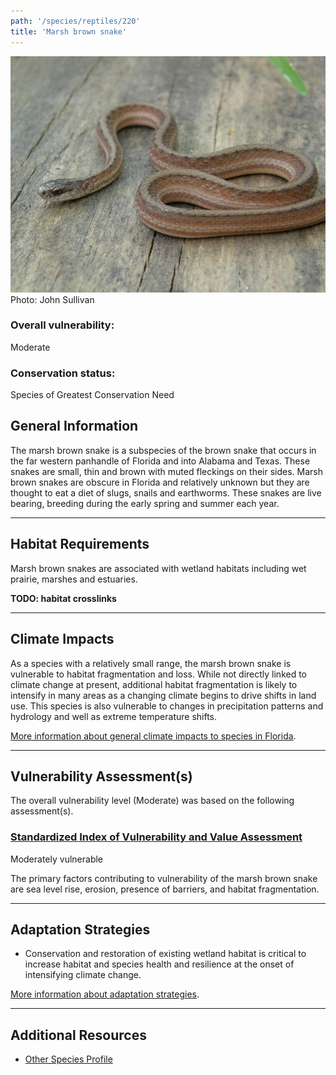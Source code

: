 ```yaml
---
path: '/species/reptiles/220'
title: 'Marsh brown snake'
---
```


<content-header icon="snakes" title="Marsh brown snake" subtitle="Storeria dekayi limnetes">
</content-header>

<div id="TopSection">

<div class="header-photo"><img src="220.jpg" alt="Photo for 220"/>
<figcaption>Photo: John Sullivan</figcaption></div>

<div>

### Overall vulnerability:

<div class="vulnerability vulnerability-moderate">Moderate</div>



### Conservation status:

Species of Greatest Conservation Need

</div>
</div>

## General Information

The marsh brown snake is a subspecies of the brown snake that occurs in the far western panhandle of Florida and into Alabama and Texas.  These snakes are small, thin and brown with muted fleckings on their sides.  Marsh brown snakes are obscure in Florida and relatively unknown but they are thought to eat a diet of slugs, snails and earthworms.  These snakes are live bearing, breeding during the early spring and summer each year.

<hr />

## Habitat Requirements

Marsh brown snakes are associated with wetland habitats including wet prairie, marshes and estuaries.

**TODO: habitat crosslinks**

<hr />

## Climate Impacts

As a species with a relatively small range, the marsh brown snake is vulnerable to habitat fragmentation and loss.  While not directly linked to climate change at present, additional habitat fragmentation is likely to intensify in many areas as a changing climate begins to drive shifts in land use.  This species is also vulnerable to changes in precipitation patterns and hydrology and well as extreme temperature shifts.

[More information about general climate impacts to species in Florida](/impacts/species).



<hr />

## Vulnerability Assessment(s)

The overall vulnerability level (Moderate) was based on the following assessment(s).
#### 
<div class="vulnerability-header">
<h3><a href="/impacts/vulnerability/sivva/species">Standardized Index of Vulnerability and Value Assessment</a></h3>
<div class="vulnerability vulnerability-moderate">Moderately vulnerable</div>
</div> 

The primary factors contributing to vulnerability of the marsh brown snake are sea level rise, erosion, presence of barriers, and habitat fragmentation.


<hr />

## Adaptation Strategies

- Conservation and restoration of existing wetland habitat is critical to increase habitat and species health and resilience at the onset of intensifying climate change.

[More information about adaptation strategies](/strategies).

<hr />


## Additional Resources

- [Other Species Profile](https://www.floridamuseum.ufl.edu/herpetology/fl-snakes/list/storeria-dekayi-limnetes/)
